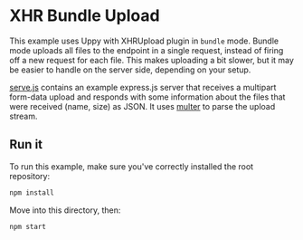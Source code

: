 # XHR Bundle Upload

This example uses Uppy with XHRUpload plugin in `bundle` mode. Bundle mode uploads all files to the endpoint in a single request, instead of firing off a new request for each file. This makes uploading a bit slower, but it may be easier to handle on the server side, depending on your setup.

[serve.js](./serve.js) contains an example express.js server that receives a multipart form-data upload and responds with some information about the files that were received (name, size) as JSON. It uses [multer](https://npmjs.com/package/multer) to parse the upload stream.

## Run it

To run this example, make sure you've correctly installed the root repository:

```bash
npm install
```

Move into this directory, then:

```bash
npm start
```
